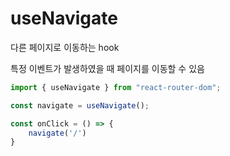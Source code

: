 # useNavigate

다른 페이지로 이동하는 hook

특정 이벤트가 발생하였을 때 페이지를 이동할 수 있음

```jsx
import { useNavigate } from "react-router-dom";

const navigate = useNavigate();

const onClick = () => {
	navigate('/')
}
```